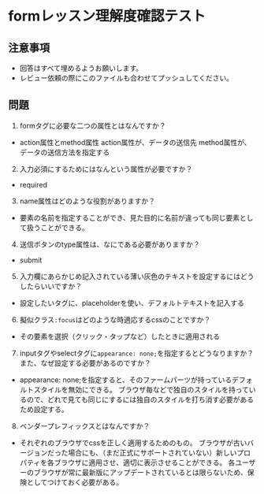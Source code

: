 # formレッスン理解度確認テスト

## 注意事項

- 回答はすべて埋めるようお願いします。
- レビュー依頼の際にこのファイルも合わせてプッシュしてください。

## 問題

1. formタグに必要な二つの属性とはなんですか？
  - action属性とmethod属性
  action属性が、データの送信先
  method属性が、データの送信方法を指定する

2. 入力必須にするためにはなんという属性が必要ですか？
  - required

3. name属性はどのような役割がありますか？
  - 要素の名前を指定することができ、見た目的に名前が違っても同じ要素として扱うことができる。

4. 送信ボタンのtype属性は、なにである必要がありますか？
  - submit

5. 入力欄にあらかじめ記入されている薄い灰色のテキストを設定するにはどうしたらいいですか？
  - 設定したいタグに、placeholderを使い、デフォルトテキストを記入する

6. 擬似クラス`:focus`はどのような時適応するcssのことですか？
  - その要素を選択（クリック・タップなど）したときに適用される

7. inputタグやselectタグに`appearance: none;`を指定するとどうなりますか？また、なぜ設定する必要があるのですか？
  - appearance: none;を指定すると、そのファームパーツが持っているデフォルトスタイルを無効にできる。
  ブラウザ毎などで独自のスタイルを持っているので、どれで見ても同じにするには独自のスタイルを打ち消す必要があるため設定する。

8. ベンダープレフィックスとはなんですか？
  - それぞれのブラウザでcssを正しく適用するためのもの。
ブラウザが古いバージョンだった場合にも、（まだ正式にサポートされていない）新しいプロパティを各ブラウザに適用させ、適切に表示させることができる。
各ユーザーのブラウザが常に最新版にアップデートされているとは限らないため、保険としてつけておく必要がある。